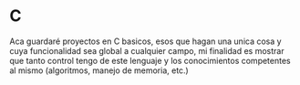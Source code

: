 # C
Aca guardaré proyectos en C basicos, esos que hagan una unica cosa y cuya funcionalidad sea global a cualquier campo, mi finalidad es mostrar que tanto control tengo de este lenguaje y los conocimientos competentes al mismo (algoritmos, manejo de memoria, etc.)
